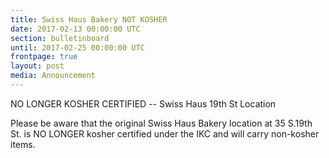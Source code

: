 ```yaml
---
title: Swiss Haus Bakery NOT KOSHER 
date: 2017-02-13 00:00:00 UTC
section: bulletinboard
until: 2017-02-25 00:00:00 UTC
frontpage: true
layout: post
media: Announcement
---
```


NO LONGER KOSHER CERTIFIED -- Swiss Haus 19th St Location

Please be aware that the original Swiss Haus Bakery location at 35 S.19th St. is NO LONGER kosher certified under the IKC and will carry non-kosher items.
 
